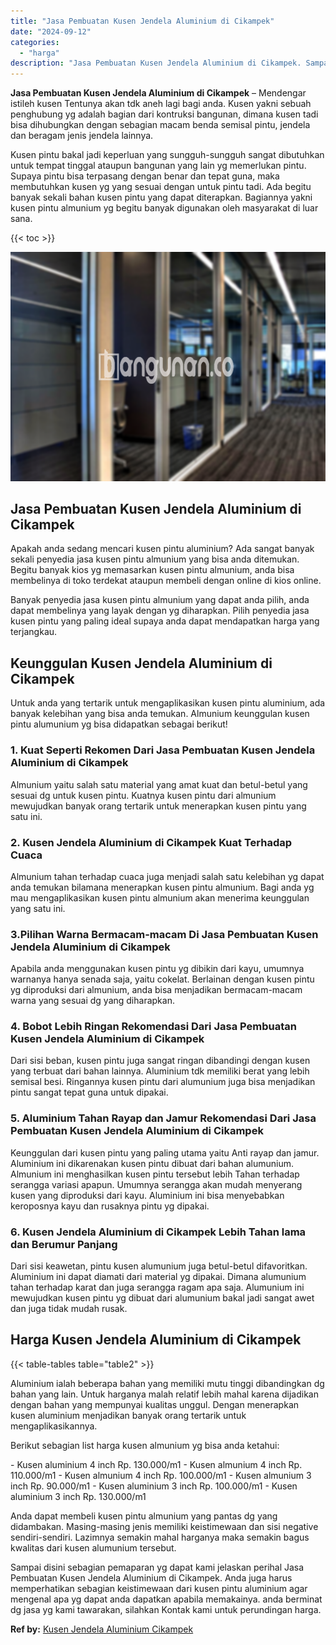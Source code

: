 ```yaml
---
title: "Jasa Pembuatan Kusen Jendela Aluminium di Cikampek"
date: "2024-09-12"
categories: 
  - "harga"
description: "Jasa Pembuatan Kusen Jendela Aluminium di Cikampek. Sampai disini sebagian pemaparan yg dapat kami jelaskan perihal Jasa Pembuatan Kusen Jendela Aluminium di..."
---
```


**Jasa Pembuatan Kusen Jendela Aluminium di Cikampek** – Mendengar istileh kusen Tentunya akan tdk aneh lagi bagi anda. Kusen yakni sebuah penghubung yg adalah bagian dari kontruksi bangunan, dimana kusen tadi bisa dihubungkan dengan sebagian macam benda semisal pintu, jendela dan beragam jenis jendela lainnya.

Kusen pintu bakal jadi keperluan yang sungguh-sungguh sangat dibutuhkan untuk tempat tinggal ataupun bangunan yang lain yg memerlukan pintu. Supaya pintu bisa terpasang dengan benar dan tepat guna, maka membutuhkan kusen yg yang sesuai dengan untuk pintu tadi. Ada begitu banyak sekali bahan kusen pintu yang dapat diterapkan. Bagiannya yakni kusen pintu almunium yg begitu banyak digunakan oleh masyarakat di luar sana.

{{< toc >}}

![Jasa Pembuatan Kusen Jendela Aluminium di Cikampek](/images/harga-kusen-jendela-alumunium-45.png)

## Jasa Pembuatan Kusen Jendela Aluminium di Cikampek

Apakah anda sedang mencari kusen pintu aluminium? Ada sangat banyak sekali penyedia jasa kusen pintu almunium yang bisa anda ditemukan. Begitu banyak kios yg memasarkan kusen pintu almunium, anda bisa membelinya di toko terdekat ataupun membeli dengan online di kios online.

Banyak penyedia jasa kusen pintu almunium yang dapat anda pilih, anda dapat membelinya yang layak dengan yg diharapkan. Pilih penyedia jasa kusen pintu yang paling ideal supaya anda dapat mendapatkan harga yang terjangkau.

## Keunggulan Kusen Jendela Aluminium di Cikampek

Untuk anda yang tertarik untuk mengaplikasikan kusen pintu aluminium, ada banyak kelebihan yang bisa anda temukan. Almunium keunggulan kusen pintu alumunium yg bisa didapatkan sebagai berikut!

### 1\. Kuat Seperti Rekomen Dari Jasa Pembuatan Kusen Jendela Aluminium di Cikampek

Almunium yaitu salah satu material yang amat kuat dan betul-betul yang sesuai dg untuk kusen pintu. Kuatnya kusen pintu dari almunium mewujudkan banyak orang tertarik untuk menerapkan kusen pintu yang satu ini.

### 2\. Kusen Jendela Aluminium di Cikampek Kuat Terhadap Cuaca

Almunium tahan terhadap cuaca juga menjadi salah satu kelebihan yg dapat anda temukan bilamana menerapkan kusen pintu almunium. Bagi anda yg mau mengaplikasikan kusen pintu almunium akan menerima keunggulan yang satu ini.

### 3.Pilihan Warna Bermacam-macam Di Jasa Pembuatan Kusen Jendela Aluminium di Cikampek

Apabila anda menggunakan kusen pintu yg dibikin dari kayu, umumnya warnanya hanya senada saja, yaitu cokelat. Berlainan dengan kusen pintu yg diproduksi dari almunium, anda bisa menjadikan bermacam-macam warna yang sesuai dg yang diharapkan.

### 4\. Bobot Lebih Ringan Rekomendasi Dari Jasa Pembuatan Kusen Jendela Aluminium di Cikampek

Dari sisi beban, kusen pintu juga sangat ringan dibandingi dengan kusen yang terbuat dari bahan lainnya. Aluminium tdk memiliki berat yang lebih semisal besi. Ringannya kusen pintu dari alumunium juga bisa menjadikan pintu sangat tepat guna untuk dipakai.

### 5\. Aluminium Tahan Rayap dan Jamur Rekomendasi Dari Jasa Pembuatan Kusen Jendela Aluminium di Cikampek

Keunggulan dari kusen pintu yang paling utama yaitu Anti rayap dan jamur. Aluminium ini dikarenakan kusen pintu dibuat dari bahan alumunium. Almunium ini menghasilkan kusen pintu tersebut lebih Tahan terhadap serangga variasi apapun. Umumnya serangga akan mudah menyerang kusen yang diproduksi dari kayu. Aluminium ini bisa menyebabkan keroposnya kayu dan rusaknya pintu yg dipakai.

### 6\. Kusen Jendela Aluminium di Cikampek Lebih Tahan lama dan Berumur Panjang

Dari sisi keawetan, pintu kusen alumunium juga betul-betul difavoritkan. Aluminium ini dapat diamati dari material yg dipakai. Dimana alumunium tahan terhadap karat dan juga serangga ragam apa saja. Alumunium ini mewujudkan kusen pintu yg dibuat dari alumunium bakal jadi sangat awet dan juga tidak mudah rusak.

## Harga Kusen Jendela Aluminium di Cikampek

{{< table-tables table="table2" >}}

Aluminium ialah beberapa bahan yang memiliki mutu tinggi dibandingkan dg bahan yang lain. Untuk harganya malah relatif lebih mahal karena dijadikan dengan bahan yang mempunyai kualitas unggul. Dengan menerapkan kusen aluminium menjadikan banyak orang tertarik untuk mengaplikasikannya.

Berikut sebagian list harga kusen almunium yg bisa anda ketahui:

\- Kusen aluminium 4 inch Rp. 130.000/m1 - Kusen almunium 4 inch Rp. 110.000/m1 - Kusen almunium 4 inch Rp. 100.000/m1 - Kusen almunium 3 inch Rp. 90.000/m1 - Kusen aluminium 3 inch Rp. 100.000/m1 - Kusen aluminium 3 inch Rp. 130.000/m1

Anda dapat membeli kusen pintu almunium yang pantas dg yang didambakan. Masing-masing jenis memiliki keistimewaan dan sisi negative sendiri-sendiri. Lazimnya semakin mahal harganya maka semakin bagus kwalitas dari kusen alumunium tersebut.

Sampai disini sebagian pemaparan yg dapat kami jelaskan perihal Jasa Pembuatan Kusen Jendela Aluminium di Cikampek. Anda juga harus memperhatikan sebagian keistimewaan dari kusen pintu aluminium agar mengenal apa yg dapat anda dapatkan apabila memakainya. anda berminat dg jasa yg kami tawarakan, silahkan Kontak kami untuk perundingan harga.

**Ref by:** [Kusen Jendela Aluminium Cikampek](https://id.wikipedia.org/wiki/Kusen)
